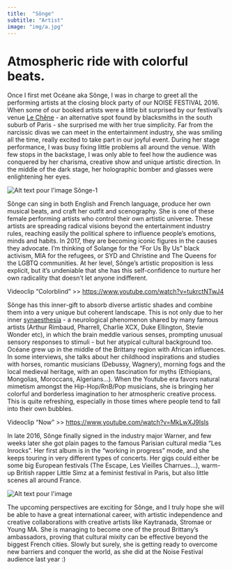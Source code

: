 ```yaml
---
title:  "Sônge"
subtitle: "Artist"
image: "img/a.jpg"
---
```


# Atmospheric ride with colorful beats.


Once I first met Océane aka Sônge, I was in charge to greet all the performing artists at the closing block party of our NOISE FESTIVAL 2016.  When some of our booked artists were a little bit surprised by our festival’s venue [Le Chêne](https://www.facebook.com/pages/Le-Ch%C3%AAne/433895210076759) - an alternative spot found by blacksmiths in the south suburb of Paris - she surprised me with her true simplicity. Far from the narcissic divas we can meet in the entertainment industry, she was smiling all the time, really excited to take part in our joyful event. During her stage performance, I was busy fixing little problems all around the venue. With few stops in the backstage, I was only able to feel how the audience was conquered by her charisma, creative show and unique artistic direction. In the middle of the dark stage, her holographic bomber and glasses were enlightening her eyes.
 
![Alt text pour l'image](http://example.com/image.jpg) Sônge-1
 
Sônge can sing in both English and French language, produce her own musical beats, and craft her outfit and scenography. She is one of these female performing artists who control their own artistic universe. These artists are spreading radical visions beyond the entertainment industry rules, reaching easily the political sphere to influence people’s emotions, minds and habits. In 2017, they are becoming iconic figures in the causes they advocate. I’m thinking of Solange for the “For Us By Us” black activism, MIA for the refugees, or SYD and Christine and The Queens for the LGBTQ communities. At her level, Sônge’s artistic proposition is less explicit, but it’s undeniable that she has this self-confidence to nurture her own radicality that doesn’t let anyone indifferent. 
 
Videoclip “Colorblind” >> https://www.youtube.com/watch?v=tukrctNTwJ4
 
Sônge has this inner-gift to absorb diverse artistic shades and combine them into a very unique but coherent landscape. This is not only due to her inner [synaesthesia](http://www.bbc.co.uk/culture/story/20140904-i-see-songs-in-colour) - a neurological phenomenon shared by many famous artists (Arthur Rimbaud, Pharrell, Charlie XCX, Duke Ellington, Stevie Wonder etc), in which the brain meddle various senses, prompting unusual sensory responses to stimuli - but her atypical cultural background too. Océane grew up in the middle of the Brittany region with African influences. In some interviews, she talks about her childhood inspirations and studies with horses, romantic musicians (Debussy, Wagnery), morning fogs and the local medieval heritage, with an open fascination for myths (Ethiopians, Mongolias, Moroccans, Algerians…). When the Youtube era favors natural mimetism amongst the Hip-Hop/RnB/Pop musicians, she is bringing her colorful and borderless imagination to her atmospheric creative process. This is quite refreshing, especially in those times where people tend to fall into their own bubbles. 
 
Videoclip “Now” >> https://www.youtube.com/watch?v=MkLwXJ9Isls
 
In late 2016, Sônge finally signed in the industry major Warner, and few weeks later she got plain pages to the famous Parisian cultural media “Les Inrocks”. Her first album is in the “working in progress” mode, and she keeps touring in very different types of concerts. Her gigs could either be some big European festivals (The Escape, Les Vieilles Charrues…), warm-up British rapper Little Simz at a feminist festival in Paris, but also little scenes all around France. 
 
![Alt text pour l'image](http://example.com/image.jpg)
 
The upcoming perspectives are exciting for Sônge, and I truly hope she will be able to have a great international career, with artistic independence and creative collaborations with creative artists like Kaytranada, Stromae or Young MA. She is managing to become one of the proud Brittany’s ambassadors, proving that cultural mixity can be effective beyond the biggest French cities. Slowly but surely, she is getting ready to overcome new barriers and conquer the world, as she did at the Noise Festival audience last year :)
